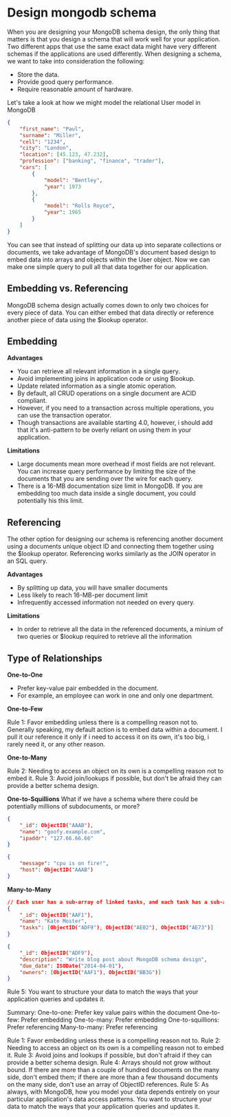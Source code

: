 # Design mongodb schema

When you are designing your MongoDB schema design, the only thing that matters is that you design a schema that will work well for your application. Two different apps that use the same exact data might have very different schemas if the applications are used differently. When designing a schema, we want to take into consideration the following:  

- Store the data.
- Provide good query performance.
- Require reasonable amount of hardware.

Let's take a look at how we might model the relational User model in MongoDB

```json
{
    "first_name": "Paul",
    "surname": "Miller",
    "cell": "1234",
    "city": "London",
    "location": [45.123, 47.232],
    "profession": ["banking", "finance", "trader"],
    "cars": [
        {
            "model": "Bentley",
            "year": 1973
        },
        {
            "model": "Rolls Royce",
            "year": 1965
        }
    ]
}
```

You can see that instead of splitting our data up into separate collections or documents, we take advantage of MongoDB's document based design to embed data into arrays and objects within the User object. Now we can make one simple query to pull all that data together for our application.


## Embedding vs. Referencing

MongoDB schema design actually comes down to only two choices for every piece of data. You can either embed that data directly or reference another piece of data using the $lookup operator.

## Embedding

**Advantages**
- You can retrieve all relevant information in a single query.
- Avoid implementing joins in application code or using $lookup.
- Update related information as a single atomic operation.
- By default, all CRUD operations on a single document are ACID compliant.
- However, if you need to a transaction across multiple operations, you can use the transaction operator.
- Though transactions are available starting 4.0, however, i should add that it's anti-pattern to be overly reliant on using them in your application.

**Limitations**
- Large documents mean more overhead if most fields are not relevant. You can increase query performance by limiting the size of the documents that you are sending over the wire for each query. 
- There is a 16-MB documentation size limit in MongoDB. If you are embedding too much data inside a single document, you could potentially his this limit.

## Referencing

The other option for designing our schema is referencing another document using a documents unique object ID and connecting them together using the $lookup operator. Referencing works similarly as the JOIN operator in an SQL query. 

**Advantages**
- By splitting up data, you will have smaller documents
- Less likely to reach 16-MB-per document limit
- Infrequently accessed information not needed on every query.

**Limitations**

- In order to retrieve all the data in the referenced documents, a minium of two queries
or $lookup required to retrieve all the information

## Type of Relationships

**One-to-One**
- Prefer key-value pair embedded in the document.
- For example, an employee can work in one and only one department.

**One-to-Few**

Rule 1: Favor embedding unless there is a compelling reason not to.
Generally speaking, my default action is to embed data within a document. I pull it our reference it only if
i need to access it on its own, it's too big, i rarely need it, or any other reason.

**One-to-Many**

Rule 2: Needing to access an object on its own is a compelling reason not to embed it.
Rule 3: Avoid join/lookups if possible, but don't be afraid they can provide a better schema design.

**One-to-Squillions**
What if we have a schema where there could be potentially millions of subdocuments, or more?

```json
{
	"_id": ObjectID("AAAB"),
	"name": "goofy.example.com",
	"ipaddr": "127.66.66.66"
}

{
	"message": "cpu is on fire!",
	"host": ObjectID("AAAB")
}
```

**Many-to-Many**

```json
// Each user has a sub-array of linked tasks, and each task has a sub-array of owners for each item in our to-do app
{
    "_id": ObjectID("AAF1"),
    "name": "Kate Moster",
    "tasks": [ObjectID("ADF9"), ObjectID("AE02"), ObjectID("AE73")]
}

{
    "_id": ObjectID("ADF9"),
    "description": "Write blog post about MongoDB schema design",
    "due_date": ISODate("2014-04-01"),
    "owners": [ObjectID("AAF1"), ObjectID("BB3G")]
}
```

Rule 5: You want to structure your data to match the ways that your application queries and updates it.

Summary:
One-to-one: Prefer key value pairs within the document
One-to-few: Prefer embedding
One-to-many: Prefer embedding
One-to-squillions: Prefer referencing
Many-to-many: Prefer referencing

Rule 1: Favor embedding unless these is a compelling reason not to.
Rule 2: Needing to access an object on its own is a compelling reason not to embed it.
Rule 3: Avoid joins and lookups if possible, but don't afraid if they can provide a better schema design.
Rule 4: Arrays should not grow without bound. If there are more than a couple of hundred documents on the many side, don't embed them; if there are more than a few thousand documents on the many side, don't use an array of ObjectID references.
Rule 5: As always, with MongoDB, how you model your data depends entirely on your particular application's data access patterns. You want to structure your data to match the ways that your application queries and updates it.